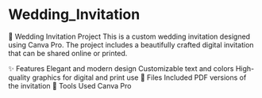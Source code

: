 # Wedding_Invitation
🎉 Wedding Invitation Project
This is a custom wedding invitation designed using Canva Pro. The project includes a beautifully crafted digital invitation that can be shared online or printed.

✨ Features
Elegant and modern design
Customizable text and colors
High-quality graphics for digital and print use
📂 Files Included
PDF versions of the invitation
🎨 Tools Used
Canva Pro
